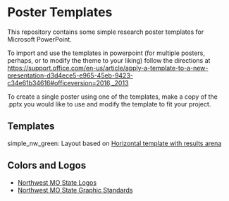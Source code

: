 # Poster Templates

This repository contains some simple research poster templates for Microsoft PowerPoint.

To import and use the templates in powerpoint (for multiple posters, perhaps, or to modify the theme to your liking) follow the directions at https://support.office.com/en-us/article/apply-a-template-to-a-new-presentation-d3d4ece5-e965-45eb-9423-c34e61b34616#officeversion=2016,_2013

To create a single poster using one of the templates, make a copy of the .pptx you would like to use and modify the template to fit your project.

## Templates

simple_nw_green: Layout based on [Horizontal template with results arena](https://colinpurrington.com/tips/poster-design)

## Colors and Logos

* [Northwest MO State Logos](https://www.nwmissouri.edu/marketing/design/logos.htm)
* [Northwest MO State Graphic Standards](https://www.nwmissouri.edu/marketing/pdf/design/InstitutionalGraphicStandards.pdf)

